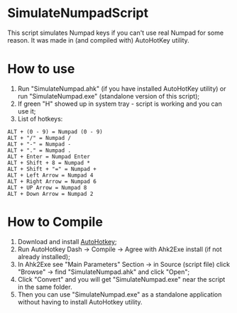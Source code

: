 # SimulateNumpadScript
This script simulates Numpad keys if you can't use real Numpad for some reason. It was made in (and compiled with) AutoHotKey utility.

# How to use
1. Run "SimulateNumpad.ahk" (if you have installed AutoHotKey utility) or run "SimulateNumpad.exe" (standalone version of this script);
2. If green "H" showed up in system tray - script is working and you can use it;
3. List of hotkeys:
```
ALT + (0 - 9) = Numpad (0 - 9)
ALT + "/" = Numpad /
ALT + "-" = Numpad -
ALT + "." = Numpad .
ALT + Enter = Numpad Enter
ALT + Shift + 8 = Numpad *
ALT + Shift + "=" = Numpad +
ALT + Left Arrow = Numpad 4
ALT + Right Arrow = Numpad 6
ALT + UP Arrow = Numpad 8
ALT + Down Arrow = Numpad 2
```
# How to Compile
1. Download and install [AutoHotkey](https://github.com/AutoHotkey/AutoHotkey/releases);
2. Run AutoHotkey Dash -> Compile -> Agree with Ahk2Exe install (if not already installed);
3. In Ahk2Exe see "Main Parameters" Section -> in Source (script file) click "Browse" -> find "SimulateNumpad.ahk" and click "Open";
4. Click "Convert" and you will get "SimulateNumpad.exe" near the script in the same folder.
5. Then you can use "SimulateNumpad.exe" as a standalone application without having to install AutoHotkey utility.

